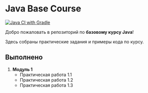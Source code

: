 # Java Base Course

[![Java CI with Gradle](https://github.com/Sadge911/java_curse/actions/workflows/gradle.yml/badge.svg?branch=master)](https://github.com/Sadge911/java_curse/actions/workflows/gradle.yml)

Добро пожаловать в репозиторий по **базовому курсу Java**!

Здесь собраны практические задания и примеры кода по курсу.

## Выполнено

1. **Модуль 1**
   - Практическая работа 1.1
   - Практическая работа 1.2
   - Практическая работа 1.3
